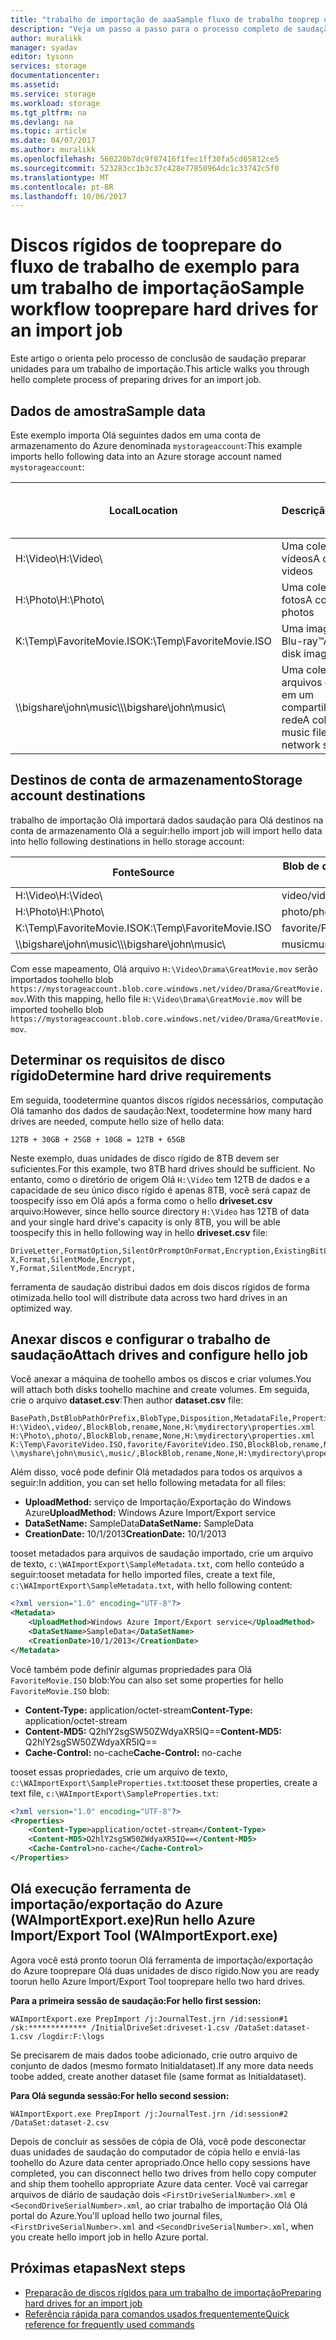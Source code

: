 ```yaml
---
title: "trabalho de importação de aaaSample fluxo de trabalho tooprep unidades de disco rígido para uma importação/exportação do Azure | Microsoft Docs"
description: "Veja um passo a passo para o processo completo de saudação preparar unidades para um trabalho de importação no hello serviço de importação/exportação do Azure."
author: muralikk
manager: syadav
editor: tysonn
services: storage
documentationcenter: 
ms.assetid: 
ms.service: storage
ms.workload: storage
ms.tgt_pltfrm: na
ms.devlang: na
ms.topic: article
ms.date: 04/07/2017
ms.author: muralikk
ms.openlocfilehash: 560220b7dc9f87416f1fec1ff30fa5cd65812ce5
ms.sourcegitcommit: 523283cc1b3c37c428e77850964dc1c33742c5f0
ms.translationtype: MT
ms.contentlocale: pt-BR
ms.lasthandoff: 10/06/2017
---
```

# <a name="sample-workflow-tooprepare-hard-drives-for-an-import-job"></a><span data-ttu-id="e2fbe-103">Discos rígidos de tooprepare do fluxo de trabalho de exemplo para um trabalho de importação</span><span class="sxs-lookup"><span data-stu-id="e2fbe-103">Sample workflow tooprepare hard drives for an import job</span></span>

<span data-ttu-id="e2fbe-104">Este artigo o orienta pelo processo de conclusão de saudação preparar unidades para um trabalho de importação.</span><span class="sxs-lookup"><span data-stu-id="e2fbe-104">This article walks you through hello complete process of preparing drives for an import job.</span></span>

## <a name="sample-data"></a><span data-ttu-id="e2fbe-105">Dados de amostra</span><span class="sxs-lookup"><span data-stu-id="e2fbe-105">Sample data</span></span>

<span data-ttu-id="e2fbe-106">Este exemplo importa Olá seguintes dados em uma conta de armazenamento do Azure denominada `mystorageaccount`:</span><span class="sxs-lookup"><span data-stu-id="e2fbe-106">This example imports hello following data into an Azure storage account named `mystorageaccount`:</span></span>

|<span data-ttu-id="e2fbe-107">Local</span><span class="sxs-lookup"><span data-stu-id="e2fbe-107">Location</span></span>|<span data-ttu-id="e2fbe-108">Descrição</span><span class="sxs-lookup"><span data-stu-id="e2fbe-108">Description</span></span>|<span data-ttu-id="e2fbe-109">Tamanho dos dados</span><span class="sxs-lookup"><span data-stu-id="e2fbe-109">Data size</span></span>|
|--------------|-----------------|-----|
|<span data-ttu-id="e2fbe-110">H:\Video\\</span><span class="sxs-lookup"><span data-stu-id="e2fbe-110">H:\Video\\</span></span> |<span data-ttu-id="e2fbe-111">Uma coleção de vídeos</span><span class="sxs-lookup"><span data-stu-id="e2fbe-111">A collection of videos</span></span>|<span data-ttu-id="e2fbe-112">12 TB</span><span class="sxs-lookup"><span data-stu-id="e2fbe-112">12 TB</span></span>|
|<span data-ttu-id="e2fbe-113">H:\Photo\\</span><span class="sxs-lookup"><span data-stu-id="e2fbe-113">H:\Photo\\</span></span> |<span data-ttu-id="e2fbe-114">Uma coleção de fotos</span><span class="sxs-lookup"><span data-stu-id="e2fbe-114">A collection of photos</span></span>|<span data-ttu-id="e2fbe-115">30 GB</span><span class="sxs-lookup"><span data-stu-id="e2fbe-115">30 GB</span></span>|
|<span data-ttu-id="e2fbe-116">K:\Temp\FavoriteMovie.ISO</span><span class="sxs-lookup"><span data-stu-id="e2fbe-116">K:\Temp\FavoriteMovie.ISO</span></span>|<span data-ttu-id="e2fbe-117">Uma imagem de disco Blu-ray™</span><span class="sxs-lookup"><span data-stu-id="e2fbe-117">A Blu-Ray™ disk image</span></span>|<span data-ttu-id="e2fbe-118">25 GB</span><span class="sxs-lookup"><span data-stu-id="e2fbe-118">25 GB</span></span>|
|<span data-ttu-id="e2fbe-119">\\\bigshare\john\music\\</span><span class="sxs-lookup"><span data-stu-id="e2fbe-119">\\\bigshare\john\music\\</span></span>|<span data-ttu-id="e2fbe-120">Uma coleção de arquivos de música em um compartilhamento de rede</span><span class="sxs-lookup"><span data-stu-id="e2fbe-120">A collection of music files on a network share</span></span>|<span data-ttu-id="e2fbe-121">10 GB</span><span class="sxs-lookup"><span data-stu-id="e2fbe-121">10 GB</span></span>|

## <a name="storage-account-destinations"></a><span data-ttu-id="e2fbe-122">Destinos de conta de armazenamento</span><span class="sxs-lookup"><span data-stu-id="e2fbe-122">Storage account destinations</span></span>

<span data-ttu-id="e2fbe-123">trabalho de importação Olá importará dados saudação para Olá destinos na conta de armazenamento Olá a seguir:</span><span class="sxs-lookup"><span data-stu-id="e2fbe-123">hello import job will import hello data into hello following destinations in hello storage account:</span></span>

|<span data-ttu-id="e2fbe-124">Fonte</span><span class="sxs-lookup"><span data-stu-id="e2fbe-124">Source</span></span>|<span data-ttu-id="e2fbe-125">Blob de destino ou diretório virtual</span><span class="sxs-lookup"><span data-stu-id="e2fbe-125">Destination virtual directory or blob</span></span>|
|------------|-------------------------------------------|
|<span data-ttu-id="e2fbe-126">H:\Video\\</span><span class="sxs-lookup"><span data-stu-id="e2fbe-126">H:\Video\\</span></span> |<span data-ttu-id="e2fbe-127">video/</span><span class="sxs-lookup"><span data-stu-id="e2fbe-127">video/</span></span>|
|<span data-ttu-id="e2fbe-128">H:\Photo\\</span><span class="sxs-lookup"><span data-stu-id="e2fbe-128">H:\Photo\\</span></span> |<span data-ttu-id="e2fbe-129">photo/</span><span class="sxs-lookup"><span data-stu-id="e2fbe-129">photo/</span></span>|
|<span data-ttu-id="e2fbe-130">K:\Temp\FavoriteMovie.ISO</span><span class="sxs-lookup"><span data-stu-id="e2fbe-130">K:\Temp\FavoriteMovie.ISO</span></span>|<span data-ttu-id="e2fbe-131">favorite/FavoriteMovies.ISO</span><span class="sxs-lookup"><span data-stu-id="e2fbe-131">favorite/FavoriteMovies.ISO</span></span>|
|<span data-ttu-id="e2fbe-132">\\\bigshare\john\music\\</span><span class="sxs-lookup"><span data-stu-id="e2fbe-132">\\\bigshare\john\music\\</span></span> |<span data-ttu-id="e2fbe-133">music</span><span class="sxs-lookup"><span data-stu-id="e2fbe-133">music</span></span>|

<span data-ttu-id="e2fbe-134">Com esse mapeamento, Olá arquivo `H:\Video\Drama\GreatMovie.mov` serão importados toohello blob `https://mystorageaccount.blob.core.windows.net/video/Drama/GreatMovie.mov`.</span><span class="sxs-lookup"><span data-stu-id="e2fbe-134">With this mapping, hello file `H:\Video\Drama\GreatMovie.mov` will be imported toohello blob `https://mystorageaccount.blob.core.windows.net/video/Drama/GreatMovie.mov`.</span></span>

## <a name="determine-hard-drive-requirements"></a><span data-ttu-id="e2fbe-135">Determinar os requisitos de disco rígido</span><span class="sxs-lookup"><span data-stu-id="e2fbe-135">Determine hard drive requirements</span></span>

<span data-ttu-id="e2fbe-136">Em seguida, toodetermine quantos discos rígidos necessários, computação Olá tamanho dos dados de saudação:</span><span class="sxs-lookup"><span data-stu-id="e2fbe-136">Next, toodetermine how many hard drives are needed, compute hello size of hello data:</span></span>

`12TB + 30GB + 25GB + 10GB = 12TB + 65GB`

<span data-ttu-id="e2fbe-137">Neste exemplo, duas unidades de disco rígido de 8TB devem ser suficientes.</span><span class="sxs-lookup"><span data-stu-id="e2fbe-137">For this example, two 8TB hard drives should be sufficient.</span></span> <span data-ttu-id="e2fbe-138">No entanto, como o diretório de origem Olá `H:\Video` tem 12TB de dados e a capacidade de seu único disco rígido é apenas 8TB, você será capaz de toospecify isso em Olá após a forma como o hello **driveset.csv** arquivo:</span><span class="sxs-lookup"><span data-stu-id="e2fbe-138">However, since hello source directory `H:\Video` has 12TB of data and your single hard drive's capacity is only 8TB, you will be able toospecify this in hello following way in hello **driveset.csv** file:</span></span>

```
DriveLetter,FormatOption,SilentOrPromptOnFormat,Encryption,ExistingBitLockerKey
X,Format,SilentMode,Encrypt,
Y,Format,SilentMode,Encrypt,
```
<span data-ttu-id="e2fbe-139">ferramenta de saudação distribui dados em dois discos rígidos de forma otimizada.</span><span class="sxs-lookup"><span data-stu-id="e2fbe-139">hello tool will distribute data across two hard drives in an optimized way.</span></span>

## <a name="attach-drives-and-configure-hello-job"></a><span data-ttu-id="e2fbe-140">Anexar discos e configurar o trabalho de saudação</span><span class="sxs-lookup"><span data-stu-id="e2fbe-140">Attach drives and configure hello job</span></span>
<span data-ttu-id="e2fbe-141">Você anexar a máquina de toohello ambos os discos e criar volumes.</span><span class="sxs-lookup"><span data-stu-id="e2fbe-141">You will attach both disks toohello machine and create volumes.</span></span> <span data-ttu-id="e2fbe-142">Em seguida, crie o arquivo **dataset.csv**:</span><span class="sxs-lookup"><span data-stu-id="e2fbe-142">Then author **dataset.csv** file:</span></span>
```
BasePath,DstBlobPathOrPrefix,BlobType,Disposition,MetadataFile,PropertiesFile
H:\Video\,video/,BlockBlob,rename,None,H:\mydirectory\properties.xml
H:\Photo\,photo/,BlockBlob,rename,None,H:\mydirectory\properties.xml
K:\Temp\FavoriteVideo.ISO,favorite/FavoriteVideo.ISO,BlockBlob,rename,None,H:\mydirectory\properties.xml
\\myshare\john\music\,music/,BlockBlob,rename,None,H:\mydirectory\properties.xml
```

<span data-ttu-id="e2fbe-143">Além disso, você pode definir Olá metadados para todos os arquivos a seguir:</span><span class="sxs-lookup"><span data-stu-id="e2fbe-143">In addition, you can set hello following metadata for all files:</span></span>

* <span data-ttu-id="e2fbe-144">**UploadMethod:** serviço de Importação/Exportação do Windows Azure</span><span class="sxs-lookup"><span data-stu-id="e2fbe-144">**UploadMethod:** Windows Azure Import/Export service</span></span>
* <span data-ttu-id="e2fbe-145">**DataSetName:** SampleData</span><span class="sxs-lookup"><span data-stu-id="e2fbe-145">**DataSetName:** SampleData</span></span>
* <span data-ttu-id="e2fbe-146">**CreationDate:** 10/1/2013</span><span class="sxs-lookup"><span data-stu-id="e2fbe-146">**CreationDate:** 10/1/2013</span></span>

<span data-ttu-id="e2fbe-147">tooset metadados para arquivos de saudação importado, crie um arquivo de texto, `c:\WAImportExport\SampleMetadata.txt`, com hello conteúdo a seguir:</span><span class="sxs-lookup"><span data-stu-id="e2fbe-147">tooset metadata for hello imported files, create a text file, `c:\WAImportExport\SampleMetadata.txt`, with hello following content:</span></span>

```xml
<?xml version="1.0" encoding="UTF-8"?>
<Metadata>
    <UploadMethod>Windows Azure Import/Export service</UploadMethod>
    <DataSetName>SampleData</DataSetName>
    <CreationDate>10/1/2013</CreationDate>
</Metadata>
```

<span data-ttu-id="e2fbe-148">Você também pode definir algumas propriedades para Olá `FavoriteMovie.ISO` blob:</span><span class="sxs-lookup"><span data-stu-id="e2fbe-148">You can also set some properties for hello `FavoriteMovie.ISO` blob:</span></span>

* <span data-ttu-id="e2fbe-149">**Content-Type:** application/octet-stream</span><span class="sxs-lookup"><span data-stu-id="e2fbe-149">**Content-Type:** application/octet-stream</span></span>
* <span data-ttu-id="e2fbe-150">**Content-MD5:** Q2hlY2sgSW50ZWdyaXR5IQ==</span><span class="sxs-lookup"><span data-stu-id="e2fbe-150">**Content-MD5:** Q2hlY2sgSW50ZWdyaXR5IQ==</span></span>
* <span data-ttu-id="e2fbe-151">**Cache-Control:** no-cache</span><span class="sxs-lookup"><span data-stu-id="e2fbe-151">**Cache-Control:** no-cache</span></span>

<span data-ttu-id="e2fbe-152">tooset essas propriedades, crie um arquivo de texto, `c:\WAImportExport\SampleProperties.txt`:</span><span class="sxs-lookup"><span data-stu-id="e2fbe-152">tooset these properties, create a text file, `c:\WAImportExport\SampleProperties.txt`:</span></span>

```xml
<?xml version="1.0" encoding="UTF-8"?>
<Properties>
    <Content-Type>application/octet-stream</Content-Type>
    <Content-MD5>Q2hlY2sgSW50ZWdyaXR5IQ==</Content-MD5>
    <Cache-Control>no-cache</Cache-Control>
</Properties>
```

## <a name="run-hello-azure-importexport-tool-waimportexportexe"></a><span data-ttu-id="e2fbe-153">Olá execução ferramenta de importação/exportação do Azure (WAImportExport.exe)</span><span class="sxs-lookup"><span data-stu-id="e2fbe-153">Run hello Azure Import/Export Tool (WAImportExport.exe)</span></span>

<span data-ttu-id="e2fbe-154">Agora você está pronto toorun Olá ferramenta de importação/exportação do Azure tooprepare Olá duas unidades de disco rígido.</span><span class="sxs-lookup"><span data-stu-id="e2fbe-154">Now you are ready toorun hello Azure Import/Export Tool tooprepare hello two hard drives.</span></span>

<span data-ttu-id="e2fbe-155">**Para a primeira sessão de saudação:**</span><span class="sxs-lookup"><span data-stu-id="e2fbe-155">**For hello first session:**</span></span>

```
WAImportExport.exe PrepImport /j:JournalTest.jrn /id:session#1  /sk:************* /InitialDriveSet:driveset-1.csv /DataSet:dataset-1.csv /logdir:F:\logs
```

<span data-ttu-id="e2fbe-156">Se precisarem de mais dados toobe adicionado, crie outro arquivo de conjunto de dados (mesmo formato Initialdataset).</span><span class="sxs-lookup"><span data-stu-id="e2fbe-156">If any more data needs toobe added, create another dataset file (same format as Initialdataset).</span></span>

<span data-ttu-id="e2fbe-157">**Para Olá segunda sessão:**</span><span class="sxs-lookup"><span data-stu-id="e2fbe-157">**For hello second session:**</span></span>

```
WAImportExport.exe PrepImport /j:JournalTest.jrn /id:session#2  /DataSet:dataset-2.csv
```

<span data-ttu-id="e2fbe-158">Depois de concluir as sessões de cópia de Olá, você pode desconectar duas unidades de saudação do computador de cópia hello e enviá-las toohello do Azure data center apropriado.</span><span class="sxs-lookup"><span data-stu-id="e2fbe-158">Once hello copy sessions have completed, you can disconnect hello two drives from hello copy computer and ship them toohello appropriate Azure data center.</span></span> <span data-ttu-id="e2fbe-159">Você vai carregar arquivos de diário de saudação dois `<FirstDriveSerialNumber>.xml` e `<SecondDriveSerialNumber>.xml`, ao criar trabalho de importação Olá Olá portal do Azure.</span><span class="sxs-lookup"><span data-stu-id="e2fbe-159">You'll upload hello two journal files, `<FirstDriveSerialNumber>.xml` and `<SecondDriveSerialNumber>.xml`, when you create hello import job in hello Azure portal.</span></span>

## <a name="next-steps"></a><span data-ttu-id="e2fbe-160">Próximas etapas</span><span class="sxs-lookup"><span data-stu-id="e2fbe-160">Next steps</span></span>

* [<span data-ttu-id="e2fbe-161">Preparação de discos rígidos para um trabalho de importação</span><span class="sxs-lookup"><span data-stu-id="e2fbe-161">Preparing hard drives for an import job</span></span>](storage-import-export-tool-preparing-hard-drives-import.md)
* [<span data-ttu-id="e2fbe-162">Referência rápida para comandos usados frequentemente</span><span class="sxs-lookup"><span data-stu-id="e2fbe-162">Quick reference for frequently used commands</span></span>](storage-import-export-tool-quick-reference.md)
